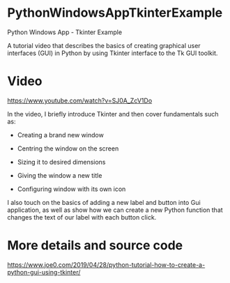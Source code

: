 # PythonWindowsAppTkinterExample
Python Windows App - Tkinter Example

A tutorial video that describes the basics of creating graphical user interfaces (GUI) in Python by using Tkinter interface to the Tk GUI toolkit.

# Video
https://www.youtube.com/watch?v=SJ0A_ZcV1Do

In the video, I briefly introduce Tkinter and then cover fundamentals such as:

- Creating a brand new window

- Centring the window on the screen

- Sizing it to desired dimensions

- Giving the window a new title

- Configuring window with its own icon

I also touch on the basics of adding a new label and button into Gui application, as well as show how we can create a new Python function that changes the text of our label with each button click.

# More details and source code

https://www.joe0.com/2019/04/28/python-tutorial-how-to-create-a-python-gui-using-tkinter/
